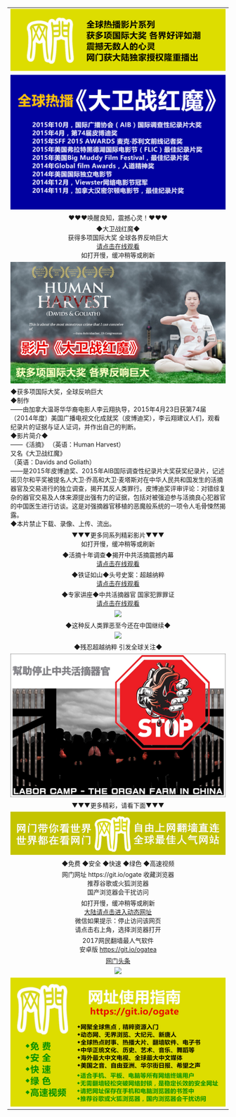 <table>
  <tr>
    <td align=center><img src="https://raw.githubusercontent.com/wnel2017/ku/master/%E7%8B%AC%E5%AE%B6.jpg" /></td>
  </tr>
  <tr>
    <td align=center><img src="https://raw.githubusercontent.com/wnel2017/ku/master/%E5%A4%A7%E5%8D%AB%E6%88%98%E7%BA%A2%E9%AD%94.jpg" /></td>
  </tr>
  <tr> 
   <td align=center>
❤❤❤唤醒良知，震撼心灵！❤❤❤<br/>
  </tr>
  <tr>
      <td align=center>
 ◆大卫战红魔◆<br/>
 获得多项国际大奖 全球各界反响巨大<br/>
 <a href="https://s3.ap-south-1.amazonaws.com/ogatem/oGate.htm?c816771&from=wnel">请点击在线观看</a> <br/>
 如打开慢，缓冲稍等或刷新<br/>
   </tr>
  <tr>
    <td align=center><img src="https://raw.githubusercontent.com/wnel2017/ku/master/%E5%A4%A7%E5%8D%AB%E6%88%98%E7%BA%A2%E9%AD%943.png" /></td>
   </tr>
  <tr>
  <td align=left>
◆获多项国际大奖，全球反响巨大<br/>
◆制作<br/>
——由加拿大温哥华华裔电影人李云翔执导，2015年4月23日获第74届（2014年度）美国广播电视文化成就奖（皮博迪奖），李云翔建议人们，观看纪录片的证据与证人证词，并作出自己的判断。<br/>
◆影片简介◆<br/>
——《活摘》 （英语：Human Harvest）<br/>
又名《大卫战红魔》<br/>
（英语：Davids and Goliath）<br/>
——是2015年皮博迪奖、2015年AIB国际调查性纪录片大奖获奖纪录片，记述诺贝尔和平奖被提名人大卫·乔高和大卫·麦塔斯对在中华人民共和国发生的活摘器官及交易进行的独立调查，揭开其反人类罪行。皮博迪奖评审评论：对错综复杂的器官交易及人体来源提出强有力的证据，包括对被强迫参与活摘良心犯器官的中国医生进行访谈。这是对强摘器官移植的恶魔般系统的一项令人毛骨悚然揭露。<br/>
◆本片禁止下载、录像、上传、流出。<br/>
   </tr>
  <tr>
<td align=center>
▼▼▼更多同系列精彩影片▼▼▼<br/>
如打开慢，缓冲稍等或刷新<br/>
   </tr>
  <tr>
<td align=center>
◆活摘十年调查◆揭开中共活摘震撼内幕<br/>
<a href="https://s3.ap-south-1.amazonaws.com/ogatem/oGate.htm?c816779&from=wnel">请点击在线观看</a> <br/>
   </tr>
  <tr>
  <td align=center>
◆铁证如山◆头号史案：超越纳粹<br/>
<a href="https://s3.ap-south-1.amazonaws.com/ogatem/oGate.htm?2EC%2FZCGJ&current=2:1&from=wnel"> 请点击在线观看</a><br/>
   </tr>
  <tr>
  <td align=center>
◆专家讲座◆中共活摘器官 国家犯罪罪证<br/>
<a href="https://s3.ap-south-1.amazonaws.com/ogatem/oGate.htm?c816787&from=wnel">请点击在线观看</a> <br/>
   </tr>
  <tr>
    <td align=center><img src="https://raw.githubusercontent.com/wnel2017/ku/master/10%E5%B9%B4.JPG" /></td>
   </tr>
  <tr>
      <td align=center>
◆这种反人类罪恶至今还在中国继续◆<br/>
   </tr>
  <tr>
    <td align=center><img src="https://raw.githubusercontent.com/wnel2017/ku/master/10%E5%B9%B42.jpg" /></td>
   </tr>
  <tr>
      <td align=center>
◆残忍超越纳粹 引发全球关注◆<br/>
   </tr>
  <tr>
    <td align=center><img src="https://raw.githubusercontent.com/wnel2017/ku/master/%E6%B4%BB%E6%91%982.jpg" /></td>
   </tr>
  <tr>
  <tr><td align=center>▼▼▼更多精彩，请看下面▼▼▼<br/>
  </tr>
  <tr>
    <td align=center><img src="https://raw.githubusercontent.com/wnel2017/ku/master/ogate6.jpg" /></td>
  </tr>
  <tr>
   <td align=center>◆免费  ◆安全  ◆快速  ◆绿色  ◆高速视频<br/>
       </td>
  </tr>
  <tr>
   <td align=center>网门网址 https://git.io/ogate 收藏浏览器<br/>
推荐谷歌或火狐浏览器<br/>
国产浏览器会干扰访问<br/>
    </td>
  </tr>
  <tr>
    <td align=center>
如打开慢，缓冲稍等或刷新<br/>
<a href="https://s3.ap-south-1.amazonaws.com/ogatem/oGate.htm?from=wnel">大陆请点击进入动态网址</a><br/>
微信如果提示：停止访问该网页<br/>
请点击右上角，选择浏览器打开<br/>
    </td>
  </tr>
  <tr>
      <td align=center>
2017网民翻墙最人气软件<br/>
安卓版 <a href="https://raw.githubusercontent.com/ogate/up/master/ogate.apk?og">https://git.io/ogatea</a><br/>
  </tr>
  <tr>
    <td align=center>
<a target="_blank" href="https://s3.ap-south-1.amazonaws.com/ogatem/oGate.htm?ogNews&from=wnel">网门头条</a><br/>
    </td>
  </tr>
  <tr>
    <td align=center><img src="https://cloud.githubusercontent.com/assets/11880933/15631437/70d0a74e-259d-11e6-946f-6237b4b657bd.jpg"/></td>
  </tr>
  <tr>
      <td align=center><img src="https://raw.githubusercontent.com/wnel2017/ku/master/%E4%BD%BF%E7%94%A8%E6%8C%87%E5%8D%971.jpg"/></td>
  </tr>
  <tr>
</table>    
